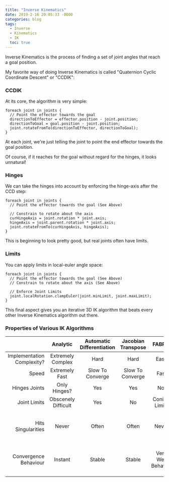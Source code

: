 ```yaml
---
title: "Inverse Kinematics"
date: 2019-2-16 20:05:33 -0000
categories: blog
tags:
  - Inverse
  - Kinematics
  - IK
  toc: true
---
```


Inverse Kinematics is the process of finding a set of joint angles that reach a goal position.

My favorite way of doing Inverse Kinematics is called "Quaternion Cyclic Coordinate Descent" or "CCDIK":

<!-- Load the Three.js library, assorted helpers, and the actual IK script code... -->
<script type="text/javascript" src="../../assets/js/three.js"></script>
<script type="text/javascript" src="../../assets/js/DragControls.js"></script>
<script type="text/javascript" src="../../assets/js/OrbitControls.js"></script>
<script type="text/javascript" src="../../assets/js/IK/Environment.js"></script>
<script type="text/javascript" src="../../assets/js/IK/IKExample.js" ccd="enabled" hinge="enabled"  limits="enabled"></script>

### CCDIK

At its core, the algorithm is very simple:
```
foreach joint in joints {
  // Point the effector towards the goal
  directionToEffector = effector.position - joint.position;
  directionToGoal = goal.position - joint.position;
  joint.rotateFromTo(directionToEffector, directionToGoal);
}
```

At each joint, we're just telling the joint to point the end effector towards the goal position.

<script type="text/javascript" src="../../assets/js/IK/IKExample.js" ccd="enabled" hinge="disabled" limits="disabled"></script>

Of course, if it reaches for the goal without regard for the hinges, it looks unnatural!

### Hinges

We can take the hinges into account by enforcing the hinge-axis after the CCD step:
```
foreach joint in joints {
  // Point the effector towards the goal (See Above)

  // Constrain to rotate about the axis
  curHingeAxis = joint.rotation * joint.axis;
  hingeAxis = joint.parent.rotation * joint.axis;
  joint.rotateFromTo(curHingeAxis, hingeAxis);
}
```
<script type="text/javascript" src="../../assets/js/IK/IKExample.js" ccd="enabled" hinge="enabled"  limits="disabled"></script>

This is beginning to look pretty good, but real joints often have limits.  

### Limits

You can apply limits in local-euler angle space:
```
foreach joint in joints {
  // Point the effector towards the goal (See Above)
  // Constrain to rotate about the axis (See Above)

  // Enforce Joint Limits
  joint.localRotation.clampEuler(joint.minLimit, joint.maxLimit);
}
```
<script type="text/javascript" src="../../assets/js/IK/IKExample.js" ccd="enabled" hinge="enabled" limits="enabled" orbit="enabled"></script>

This final aspect gives you an iterative 3D IK algorithm that beats every other Inverse Kinematics algorithm out there.


### Properties of Various IK Algorithms
|                            |       Analytic      | Automatic Differentiation | Jacobian Transpose |       FABRIK      |           Quaternion CCDIK           |
|---------------------------:|:-------------------:|:-------------------------:|:------------------:|:-----------------:|:------------------------------------:|
| Implementation Complexity? |  Extremely Complex  |            Hard           |        Hard        |        Easy       |                 Easy                 |
|                      Speed |    Extremely Fast   |      Slow To Converge     |  Slow To Converge  |        Fast       |                 Fast                 |
|              Hinges Joints |     Only Hinges?    |            Yes            |         Yes        |        No!        |                  Yes                 |
|               Joint Limits | Obscenely Difficult |            Yes            |         No         |   Conical Limits  |                  Yes                 |
|         Hits Singularities |        Never        |           Often           |        Often       |       Never       | Rarely (often anneals  through them) |
|      Convergence Behaviour |       Instant       |           Stable          |       Stable       | Very Well Behaved |  Well Behaved across short distances |